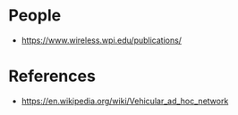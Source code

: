 ---
---



# People
-  https://www.wireless.wpi.edu/publications/
# References
- https://en.wikipedia.org/wiki/Vehicular_ad_hoc_network